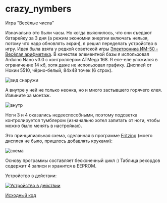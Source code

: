 crazy_nymbers
=============

Игра "Весёлые числа"

Изначально это были часы. Но когда выяснилось, что они съедают батарейку за 3 дня (а режим экономии энергии включать нельзя, потому что надо обновлять экран), я решил переделать устройство в игру.
Идея была взята у редкой советской игры [Электроника ИМ-50 - Весёлая арифметика](https://ru.wikipedia.org/wiki/%D0%AD%D0%BB%D0%B5%D0%BA%D1%82%D1%80%D0%BE%D0%BD%D0%B8%D0%BA%D0%B0_%D0%98%D0%9C-50_-_%D0%92%D0%B5%D1%81%D1%91%D0%BB%D0%B0%D1%8F_%D0%B0%D1%80%D0%B8%D1%84%D0%BC%D0%B5%D1%82%D0%B8%D0%BA%D0%B0). В качестве элементной базы я использовал Arduino Nano v3.0 с контроллером ATMega 168. Я еле-еле уложился в ограничение 14 кб, хотя даже не использовал графику. Дисплей от Нокии 5510, чёрно-белый, 84х48 точек (6 строк).

![вид снаружи](https://lh6.googleusercontent.com/-_oXQLhH_gdQ/Tuy7IW9gtsI/AAAAAAAAGZI/ei4jdJfmiNM/s600/2011-12-16%2B10.40.42.jpg)

А внутре у ней не только неонка, но и много застывшего горячего клея. Извините за монтаж.

![внутр](https://lh5.googleusercontent.com/-kMBjEzBInCw/Tuy7I_vS3-I/AAAAAAAAGZM/t9WO7Ctv3G0/s600/2011-12-16%2B10.38.40.jpg)

Ноги 3 и 4 оказались недееспособными, поэтому подсветка контролируется тумблером (изначально хотел запитать от ноги, чтобы можно было менять в настройках).

Это принципиальная схема, сделанная в программе [Fritzing](http://fritzing.org/home/) (моего дисплея не было, пришлось добавлять круками):

![схема](https://lh3.googleusercontent.com/-pSMK77K4UXE/Tuy6zzL_zvI/AAAAAAAAGYk/1H1wGHFXLB0/h600/crazy_bytes.pn)

Основу программы составляет бесконечный цикл :) Таблица рекордов содержит 4 записи и хранится в EEPROM.

Устройство в действии:

[![Устройство в действии](http://img.youtube.com/vi/u6UNkNK4ssM/0.jpg)](http://www.youtube.com/watch?v=u6UNkNK4ssM)

[Исходный код](https://github.com/dmitryweiner/crazy_nymbers/blob/master/crazy_numbers.pde)
